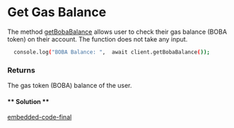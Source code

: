 Get Gas Balance
===
The method [getBobaBalance](https://github.com/fireflyprotocol/firefly-client/blob/ee3fbf47989ba53fe5d27a70343046f5d4205bf1/src/fireflyClient.ts#L267) allows user to check their gas balance (BOBA token) on their account. The function does not take any input.

  ```bash
    console.log("BOBA Balance: ",  await client.getBobaBalance());
  ```

### Returns
The gas token (BOBA) balance of the user.

<!-- tabs:start -->

#### ** Solution **

[embedded-code-final](./assets/4.3-sample-code.ts ':include :type=code embed-final')

<!-- tabs:end -->
